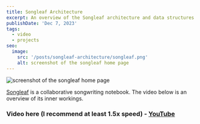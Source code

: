 ```yaml
---
title: Songleaf Architecture
excerpt: An overview of the Songleaf architecture and data structures
publishDate: 'Dec 7, 2023'
tags:
  - video
  - projects
seo:
  image:
    src: '/posts/songleaf-architecture/songleaf.png'
    alt: screenshot of the songleaf home page
---
```


![screenshot of the songleaf home page](/posts/songleaf-architecture/songleaf.png)

[Songleaf](https://songleaf.app) is a collaborative songwriting notebook. The video below is an overview of its inner workings.

### Video here (I recommend at least 1.5x speed) - [YouTube](https://youtu.be/DdOq1iqe_b4?si=MhkKPzpuTcHH1d7D)
